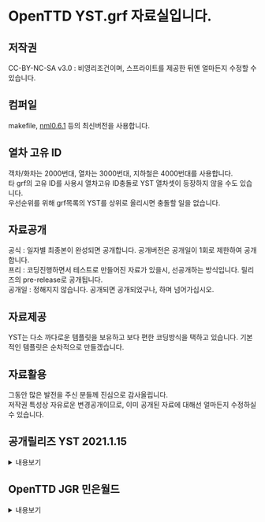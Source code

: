 # OpenTTD YST.grf 자료실입니다.
## 저작권
 CC-BY-NC-SA v3.0 : 비영리조건이며, 스프라이트를 제공한 뒤엔 얼마든지 수정할 수 있습니다.<br>

## 컴퍼일
makefile, [nml0.6.1](https://github.com/OpenTTD/nml) 등의 최신버전을 사용합니다.<br>

## 열차 고유 ID
객차/화차는 2000번대, 열차는 3000번대, 지하철은 4000번대를 사용합니다. <br>
타 grf의 고유 ID를 사용시 열차고유 ID충돌로 YST 열차셋이 등장하지 않을 수도 있습니다.<br>
우선순위를 위해 grf목록의 YST를 상위로 올리시면 충돌할 일을 없습니다.<br>

## 자료공개
공식 : 일자별 최종본이 완성되면 공개합니다. 공개버전은 공개일이 1회로 제한하여 공개합니다.<br>
프리 : 코딩진행하면서 테스트로 만들어진 자료가 있을시, 선공개하는 방식입니다. 릴리즈의 pre-release로 공개됩니다.<br>
공개일 : 정해지지 않습니다. 공개되면 공개되었구나, 하며 넘어가십시오.<br>

## 자료제공
YST는 다소 까다로운 템플릿을 보유하고 보다 편한 코딩방식을 택하고 있습니다. 기본적인 템플릿은 순차적으로 만들겠습니다.<br>

## 자료활용
그동안 많은 발전을 주신 분들께 진심으로 감사올립니다.<br>
저작권 특성상 자유로운 변경공개이므로, 이미 공개된 자료에 대해선 얼마든지 수정하실 수 있습니다.<br>

## 공개릴리즈  YST 2021.1.15
<details markdown="1">
<summary>내용보기</summary>
[YST 2021.1.15](https://github.com/evepoi/YST.grf/releases/tag/2022.1.15)<br>
[추가]<br>
- EMU180 (도입 : 2023/힘 4,000kw / 무게 운전40T, 객차 15T/ 운행속도 181km/h / 최소 4량이상 자유편성) / 도색 : 빨강, 녹색 2종(#29 )<br>
- EMU362 (기존 EMU에서 별도 분리목적이며, 기존 스팩과 동일함.) / 도색 : 단일차량<br>
<br>
[변경]<br>
- 열차이름 변경 EMU->EMU260<br>
- EMU260 (구EMU) 도색내 EMU362 - 362km/h => EMU362 다음번 업데이트시 제거예정<br>
<br>
[수정]<br>
- 무게, 힘 미수정본 수정함.<br>
<br>
[주의사항]<br>
- EMU362차량은 기존에 도색변경으로 사용하신던 분들이 계실것이므로, 이번 업데이트에서 혼용기간의 개념으로 신규 EMU362차량으로 신규 운행을 하길 권장드립니다. 차량이미지는 동일하며, 다음번 업데이트에서 EMU260도색내 EMU362는 제거될 예정임.<br>
- EMU180은 EMU150으로 공개 운영될 예정이나, 게임요소를 추가하여 EMU180으로 적용함. 향후 EMU라는 이름의 별도 이름이 필요할 것으로 보임.<br>
</details>

## OpenTTD JGR 민은월드
<details markdown="1">
<summary>내용보기</summary>
- 이곳에 공개하기엔 YST.grf의 자료와 다르므로, 별도의 자료실을 통해 공개할 예정입니다.<br>
- 곧 해당 자료실을 개설하고 공개할 예정이니 잠시만 기달려주세요.
</details>
